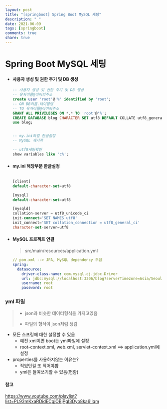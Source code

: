 ```yaml
---
layout: post
title: "[springboot] Spring Boot MySQL 세팅"
description: " "
date: 2021-06-09
tags: [springboot]
comments: true
share: true
---
```


# Spring Boot MySQL 세팅

* #### 사용자 생성 및 권한 주기 및 DB 생성

  ```sql
  -- 사용자 생성 및 권한 주기 및 DB 생성
  -- 유저이름@아이피주소
  create user 'root'@'%' identified by 'root';
  -- ON DB이름.테이블명
  -- TO 유저이름@아이피주소
  GRANT ALL PRIVILEGES ON *.* TO 'root'@'%';
  CREATE DATABASE blog CHARACTER SET utf8 DEFAULT COLLATE utf8_general_ci;
  use blog;
  
  
  -- my.ini파일 한글설정
  -- MySQL 재시작
  
  -- utf8세팅확인
  show variables like 'c%';
  ```

* #### my.ini 해당부분 한글설정

  ```sql
  
  [client]
  default-character-set=utf8
  
  [mysql]
  default-character-set=utf8
  
  [mysqld]
  collation-server = utf8_unicode_ci
  init-connect='SET NAMES utf8'
  init_connect='SET collation_connection = utf8_general_ci'
  character-set-server=utf8
  ```

* #### MySQL 프로젝트 연결

  > src/main/resources/application.yml

  ```yml
  // pom.xml --> JPA, MySQL dependency 주입
  spring:
    datasource:
      driver-class-name: com.mysql.cj.jdbc.Driver
      url: jdbc:mysql://localhost:3306/blog?serverTimezone=Asia/Seoul
      username: root
      password: root
  ```

  

### yml 파일

> * json과 비슷한 데이터형식을 가지고있음
>
> * 파일의 형식이 json처럼 생김

* 모든 스프링에 대한 설정할 수 있음
  * 예전 xml이면 boot는 yml파일에 설정
  * root-context.xml, web.xml, servlet-context.xml ==> application.yml에 설정
* properties를 사용하지않는 이유는?
  * 적었던걸 또 적어야함 
  * yml은 들여쓰기할 수 있음(편함) 





#### 참고

https://www.youtube.com/playlist?list=PL93mKxaRDidECgjOBjPgI3Dyo8ka6Ilqm